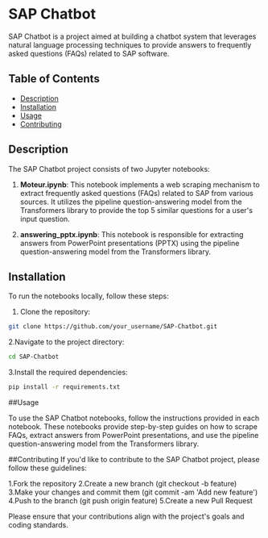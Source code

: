 # SAP Chatbot

SAP Chatbot is a project aimed at building a chatbot system that leverages natural language processing techniques to provide answers to frequently asked questions (FAQs) related to SAP software.

## Table of Contents

- [Description](#description)
- [Installation](#installation)
- [Usage](#usage)
- [Contributing](#contributing)

## Description

The SAP Chatbot project consists of two Jupyter notebooks:

1. **Moteur.ipynb**: This notebook implements a web scraping mechanism to extract frequently asked questions (FAQs) related to SAP from various sources. It utilizes the pipeline question-answering model from the Transformers library to provide the top 5 similar questions for a user's input question.

2. **answering_pptx.ipynb**: This notebook is responsible for extracting answers from PowerPoint presentations (PPTX) using the pipeline question-answering model from the Transformers library.

## Installation

To run the notebooks locally, follow these steps:

1. Clone the repository:

```bash
git clone https://github.com/your_username/SAP-Chatbot.git
```
2.Navigate to the project directory:
```bash
cd SAP-Chatbot
```
3.Install the required dependencies:
```bash
pip install -r requirements.txt
```
##Usage

To use the SAP Chatbot notebooks, follow the instructions provided in each notebook. These notebooks provide step-by-step guides on how to scrape FAQs, extract answers from PowerPoint presentations, and use the pipeline question-answering model from the Transformers library.

##Contributing
If you'd like to contribute to the SAP Chatbot project, please follow these guidelines:

1.Fork the repository
2.Create a new branch (git checkout -b feature)
3.Make your changes and commit them (git commit -am 'Add new feature')
4.Push to the branch (git push origin feature)
5.Create a new Pull Request

Please ensure that your contributions align with the project's goals and coding standards.
